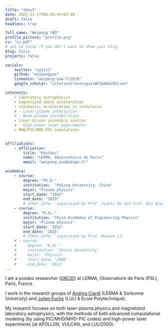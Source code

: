 ```yaml
---
title: "about"
date: 2023-11-17T06:45:47+03:30
draft: false
headless: true

full_name: "Weipeng YAO"
profile_picture: "profile.png"
cv: "cv.pdf"
# set to false if you don't want to show your blog
blog: false
projects: false

socials:
    twitter: "yy2zz1"
    github: "weipengyao"
    linkedin: "weipeng-yao-fr2019"
    google_scholar: "citations?user=gzxsWFIAAAAJ&hl=en"

interests:
    - Laboratory astrophysics
    - magnetized shock acceleration
    - stochastic acceleration in turbulence 
    # - Laser-plasma interaction
    # - Beam-plasma instabilities
    - Laser-driven secondary sources
    # - High-power laser experiments
    - MHD/PIC/MHD-PIC simulations
 

affiliations:
    - affiliation:
        title: "Postdoc"
        name: "LERMA, Observatoire de Paris"
        email: "weipeng.yao@obspm.fr"

academia:
    - course:
        degree: "Ph.D."
        institution:  "Peking University, China"
        major: "Plasma physics"
        start_date: "2015"
        end_date: "2019"
        # other_info: 'supervised by Prof. Xiantu He and Prof. Bin Qiao'
    - course:
        degree: "M.Sc."
        institution: 'China Academey of Engineering Physics'
        major: 'Plasma physics'
        start_date: '2012'
        end_date: '2015'
        # other_info: 'supervised by Prof. Baiwen Li'
    # - course:
    #     degree: "B.Sc."
    #     institution: 'Shanxi University'
    #     major: 'Physics'
    #     start_date: '2008'
    #     end_date: '2012'
---
```


I am a posdoc researcher ([ORCID](https://orcid.org/0000-0002-6017-9300)) at LERMA, Observatoire de Paris (PSL), Paris, France. 

I work in the research groups of [Andrea Ciardi](https://sites.google.com/site/andreaciardihomepage/home) (LERMA & Sorbonne University) and [Julien Fuchs](https://luli.ip-paris.fr/en/scientists/equipes-de-recherche/sprint-sources-de-particules-rayonnement-intenses) (LULI & Ecole Polytechnique). 

My research focuses on both laser-plasma physics and magnetized laboratory astrophysics, with the methods of both advanced computational modeling (by using PIC/MHD/MHD-PIC codes) and high-power laser experiments (at APOLLON, VULCAN, and LULI2000).